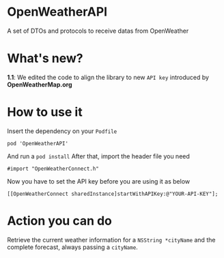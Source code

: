 # OpenWeatherAPI
A set of DTOs and protocols to receive datas from OpenWeather

# What's new?
**1.1**: We edited the code to align the library to new `API key` introduced by **OpenWeatherMap.org**

# How to use it
Insert the dependency on your `Podfile`

    pod 'OpenWeatherAPI'

And run a `pod install`
After that, import the header file you need

    #import "OpenWeatherConnect.h"

Now you have to set the API key before you are using it as below

    [[OpenWeatherConnect sharedInstance]startWithAPIKey:@"YOUR-API-KEY"];

# Action you can do
Retrieve the current weather information for a `NSString *cityName` and the complete forecast, always passing a `cityName`.
